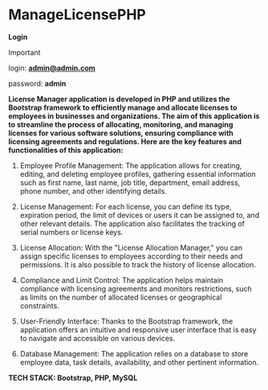 # ManageLicensePHP


**Login**
> [!IMPORTANT] 
>login: **admin@admin.com**
>
>  password: **admin**
  

**License Manager application is developed in PHP and utilizes the Bootstrap framework to efficiently manage and allocate licenses to employees in businesses and organizations. The aim of this application is to streamline the process of allocating, monitoring, and managing licenses for various software solutions, ensuring compliance with licensing agreements and regulations. Here are the key features and functionalities of this application:**

  1. Employee Profile Management: The application allows for creating, editing, and deleting employee profiles, gathering essential information such as first name, last name, job title, department, email address, phone number, and other identifying details.
    
  2. License Management: For each license, you can define its type, expiration period, the limit of devices or users it can be assigned to, and other relevant details. The application also facilitates the tracking of serial numbers or license keys.
    
  3. License Allocation: With the "License Allocation Manager," you can assign specific licenses to employees according to their needs and permissions. It is also possible to track the history of license allocation.

  4. Compliance and Limit Control: The application helps maintain compliance with licensing agreements and monitors restrictions, such as limits on the number of allocated licenses or geographical constraints.
    
  5. User-Friendly Interface: Thanks to the Bootstrap framework, the application offers an intuitive and responsive user interface that is easy to navigate and accessible on various devices.
    
   6. Database Management: The application relies on a database to store employee data, task details, availability, and other pertinent information.


**TECH STACK: Bootstrap, PHP, MySQL**
